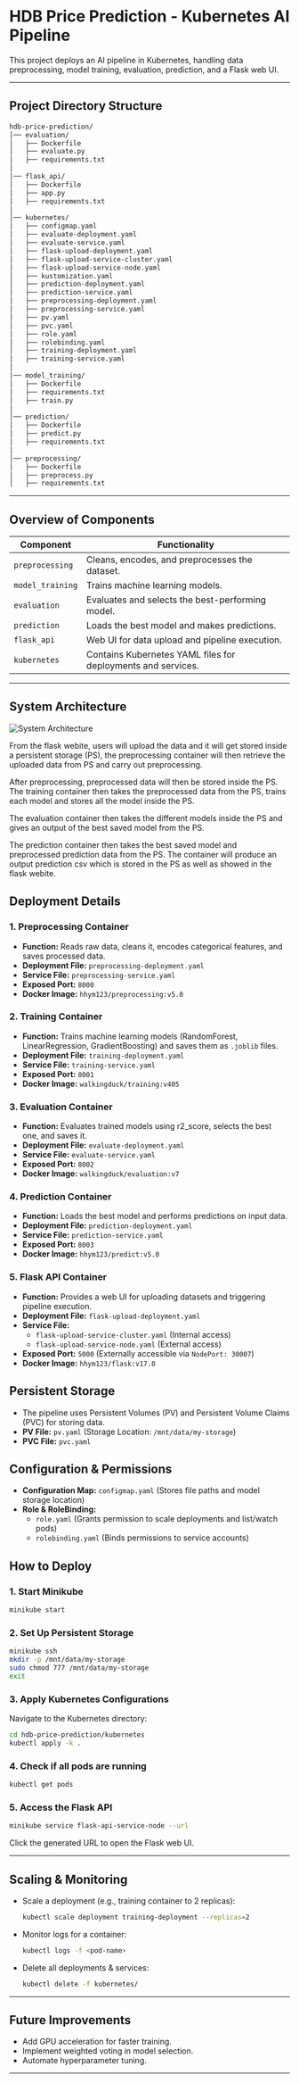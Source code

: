 # HDB Price Prediction - Kubernetes AI Pipeline

This project deploys an AI pipeline in Kubernetes, handling data preprocessing, model training, evaluation, prediction, and a Flask web UI.

---

## Project Directory Structure
```bash
hdb-price-prediction/
│── evaluation/
│   ├── Dockerfile
│   ├── evaluate.py
│   ├── requirements.txt
│
│── flask_api/
│   ├── Dockerfile
│   ├── app.py
│   ├── requirements.txt
│
│── kubernetes/
│   ├── configmap.yaml
│   ├── evaluate-deployment.yaml
│   ├── evaluate-service.yaml
│   ├── flask-upload-deployment.yaml
│   ├── flask-upload-service-cluster.yaml
│   ├── flask-upload-service-node.yaml
│   ├── kustomization.yaml
│   ├── prediction-deployment.yaml
│   ├── prediction-service.yaml
│   ├── preprocessing-deployment.yaml
│   ├── preprocessing-service.yaml
│   ├── pv.yaml
│   ├── pvc.yaml
│   ├── role.yaml
│   ├── rolebinding.yaml
│   ├── training-deployment.yaml
│   ├── training-service.yaml
│
│── model_training/
│   ├── Dockerfile
│   ├── requirements.txt
│   ├── train.py
│
│── prediction/
│   ├── Dockerfile
│   ├── predict.py
│   ├── requirements.txt
│
│── preprocessing/
│   ├── Dockerfile
│   ├── preprocess.py
│   ├── requirements.txt
```

---

## Overview of Components

| **Component**      | **Functionality** |
|--------------------|------------------|
| ``preprocessing``  | Cleans, encodes, and preprocesses the dataset. |
| ``model_training`` | Trains machine learning models. |
| ``evaluation``     | Evaluates and selects the best-performing model. |
| ``prediction``     | Loads the best model and makes predictions. |
| ``flask_api``      | Web UI for data upload and pipeline execution. |
| ``kubernetes``     | Contains Kubernetes YAML files for deployments and services. |

---

## System Architecture

![](./Images/system-architecture.png "System Architecture")

From the flask webite, users will upload the data and it will get stored inside a persistent storage (PS), the preprocessing container will then retrieve the uploaded data from PS and carry out preprocessing. 

After preprocessing, preprocessed data will then be stored inside the PS. The training container then takes the preprocessed data from the PS, trains each model and stores all the model inside the PS. 

The evaluation container then takes the different models inside the PS and gives an output of the best saved model from the PS.

The prediction container then takes the best saved model and preprocessed prediction data from the PS. The container will produce an output prediction csv which is stored in the PS as well as showed in the flask webite.

## Deployment Details

### 1. Preprocessing Container
* **Function:** Reads raw data, cleans it, encodes categorical features, and saves processed data.
* **Deployment File:** <code>preprocessing-deployment.yaml</code>
* **Service File:** <code>preprocessing-service.yaml</code>
* **Exposed Port:** <code>8000</code>
* **Docker Image:** <code>hhym123/preprocessing:v5.0</code>

### 2. Training Container
* **Function:** Trains machine learning models (RandomForest, LinearRegression, GradientBoosting) and saves them as <code>.joblib</code> files.
* **Deployment File:** <code>training-deployment.yaml</code>
* **Service File:** <code>training-service.yaml</code>
* **Exposed Port:** <code>8001</code>
* **Docker Image:** <code>walkingduck/training:v405</code>

### 3. Evaluation Container
* **Function:** Evaluates trained models using r2_score, selects the best one, and saves it.
* **Deployment File:** <code>evaluate-deployment.yaml</code>
* **Service File:** <code>evaluate-service.yaml</code>
* **Exposed Port:** <code>8002</code>
* **Docker Image:** <code>walkingduck/evaluation:v7</code>

### 4. Prediction Container
* **Function:** Loads the best model and performs predictions on input data.
* **Deployment File:** <code>prediction-deployment.yaml</code>
* **Service File:** <code>prediction-service.yaml</code>
* **Exposed Port:** <code>8003</code>
* **Docker Image:** <code>hhym123/predict:v5.0</code>

### 5. Flask API Container
* **Function:** Provides a web UI for uploading datasets and triggering pipeline execution.
* **Deployment File:** <code>flask-upload-deployment.yaml</code>
* **Service File:**
  * <code>flask-upload-service-cluster.yaml</code> (Internal access)
  * <code>flask-upload-service-node.yaml</code> (External access)
* **Exposed Port:** <code>5000</code> (Externally accessible via <code>NodePort: 30007</code>)
* **Docker Image:** <code>hhym123/flask:v17.0</code>

## Persistent Storage
* The pipeline uses Persistent Volumes (PV) and Persistent Volume Claims (PVC) for storing data.
* **PV File:** <code>pv.yaml</code> (Storage Location: <code>/mnt/data/my-storage</code>)
* **PVC File:** <code>pvc.yaml</code>

## Configuration & Permissions
* **Configuration Map:** <code>configmap.yaml</code> (Stores file paths and model storage location)
* **Role & RoleBinding:**
  * <code>role.yaml</code> (Grants permission to scale deployments and list/watch pods)
  * <code>rolebinding.yaml</code> (Binds permissions to service accounts)


## How to Deploy

### 1. Start Minikube
```sh
minikube start
```

### 2. Set Up Persistent Storage
```sh
minikube ssh
mkdir -p /mnt/data/my-storage
sudo chmod 777 /mnt/data/my-storage
exit
```

### 3. Apply Kubernetes Configurations
Navigate to the Kubernetes directory:
```sh
cd hdb-price-prediction/kubernetes
kubectl apply -k .
```

### 4. Check if all pods are running
```sh
kubectl get pods
```

### 5. Access the Flask API
```sh
minikube service flask-api-service-node --url
```
Click the generated URL to open the Flask web UI.

---

## Scaling & Monitoring

- Scale a deployment (e.g., training container to 2 replicas):
  ```sh
  kubectl scale deployment training-deployment --replicas=2
  ```

- Monitor logs for a container:
  ```sh
  kubectl logs -f <pod-name>
  ```

- Delete all deployments & services:
  ```sh
  kubectl delete -f kubernetes/
  ```

---

## Future Improvements

- Add GPU acceleration for faster training.
- Implement weighted voting in model selection.
- Automate hyperparameter tuning.

---
